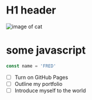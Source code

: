 # H1 header

![image of cat](https://placecats.com/neo/300/200)

# some javascript
``` javascript
const name = 'FRED'
```

- [ ] Turn on GitHub Pages
- [ ] Outline my portfolio
- [ ] Introduce myself to the world
